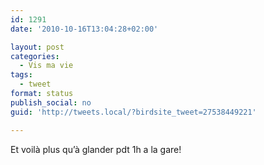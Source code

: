 ```yaml
---
id: 1291
date: '2010-10-16T13:04:28+02:00'

layout: post
categories:
  - Vis ma vie
tags:
  - tweet
format: status
publish_social: no
guid: 'http://tweets.local/?birdsite_tweet=27538449221'

---
```


Et voilà plus qu’à glander pdt 1h a la gare!